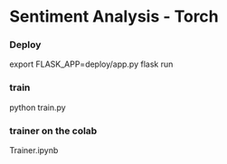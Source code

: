 Sentiment Analysis - Torch
=====
### Deploy
export FLASK_APP=deploy/app.py
flask run


### train 
python train.py

### trainer on the colab
Trainer.ipynb
